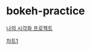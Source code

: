 # bokeh-practice

[나의 시각화 프로젝트](https://jaem1n.github.io/bokeh-practice/00.html)

[차트1](https://jaem1n.github.io/bokeh-practice/plot.html)